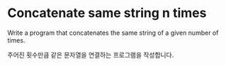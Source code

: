 # Concatenate same string n times

Write a program that concatenates the same string of a given number of times.

주어진 횟수만큼 같은 문자열을 연결하는 프로그램을 작성합니다.
